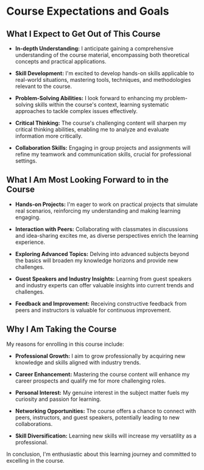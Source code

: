 # Course Expectations and Goals

## What I Expect to Get Out of This Course

- **In-depth Understanding:** I anticipate gaining a comprehensive understanding of the course material, encompassing both theoretical concepts and practical applications.

- **Skill Development:** I'm excited to develop hands-on skills applicable to real-world situations, mastering tools, techniques, and methodologies relevant to the course.

- **Problem-Solving Abilities:** I look forward to enhancing my problem-solving skills within the course's context, learning systematic approaches to tackle complex issues effectively.

- **Critical Thinking:** The course's challenging content will sharpen my critical thinking abilities, enabling me to analyze and evaluate information more critically.

- **Collaboration Skills:** Engaging in group projects and assignments will refine my teamwork and communication skills, crucial for professional settings.

## What I Am Most Looking Forward to in the Course

- **Hands-on Projects:** I'm eager to work on practical projects that simulate real scenarios, reinforcing my understanding and making learning engaging.

- **Interaction with Peers:** Collaborating with classmates in discussions and idea-sharing excites me, as diverse perspectives enrich the learning experience.

- **Exploring Advanced Topics:** Delving into advanced subjects beyond the basics will broaden my knowledge horizons and provide new challenges.

- **Guest Speakers and Industry Insights:** Learning from guest speakers and industry experts can offer valuable insights into current trends and challenges.

- **Feedback and Improvement:** Receiving constructive feedback from peers and instructors is valuable for continuous improvement.

## Why I Am Taking the Course

My reasons for enrolling in this course include:

- **Professional Growth:** I aim to grow professionally by acquiring new knowledge and skills aligned with industry trends.

- **Career Enhancement:** Mastering the course content will enhance my career prospects and qualify me for more challenging roles.

- **Personal Interest:** My genuine interest in the subject matter fuels my curiosity and passion for learning.

- **Networking Opportunities:** The course offers a chance to connect with peers, instructors, and guest speakers, potentially leading to new collaborations.

- **Skill Diversification:** Learning new skills will increase my versatility as a professional.

In conclusion, I'm enthusiastic about this learning journey and committed to excelling in the course.
